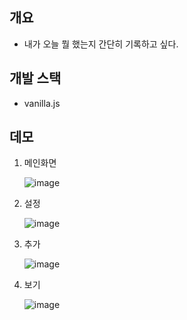 ## 개요

- 내가 오늘 뭘 했는지 간단히 기록하고 싶다.





## 개발 스택

- vanilla.js





## 데모

1. 메인화면

   ![image](https://user-images.githubusercontent.com/31842031/103440805-0ea8ad80-4c8c-11eb-8141-5ea8930a4fd6.png)


2. 설정

   ![image](https://user-images.githubusercontent.com/31842031/103440818-22541400-4c8c-11eb-829f-575158591239.png)


3. 추가

   ![image](https://user-images.githubusercontent.com/31842031/103440826-3435b700-4c8c-11eb-812a-76de9e57642c.png)


4. 보기

   ![image](https://user-images.githubusercontent.com/31842031/103440837-40217900-4c8c-11eb-83f3-9334a386b7f1.png)
